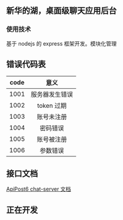 ## 新华的湖，桌面级聊天应用后台

### 使用技术

基于 nodejs 的 express 框架开发。模块化管理

## 错误代码表

| code |      意义      |
| :--: | :------------: |
| 1001 | 服务器发生错误 |
| 1002 |   token 过期   |
| 1003 |   账号未注册   |
| 1004 |    密码错误    |
| 1005 |   账号被注册   |
| 1006 |    参数错误    |

## 接口文档

[ApiPost6 chat-server 文档](https://console-docs.apipost.cn/preview/fa11bc47a236be4d/8fa8cdeb15b6498e)

## 正在开发
